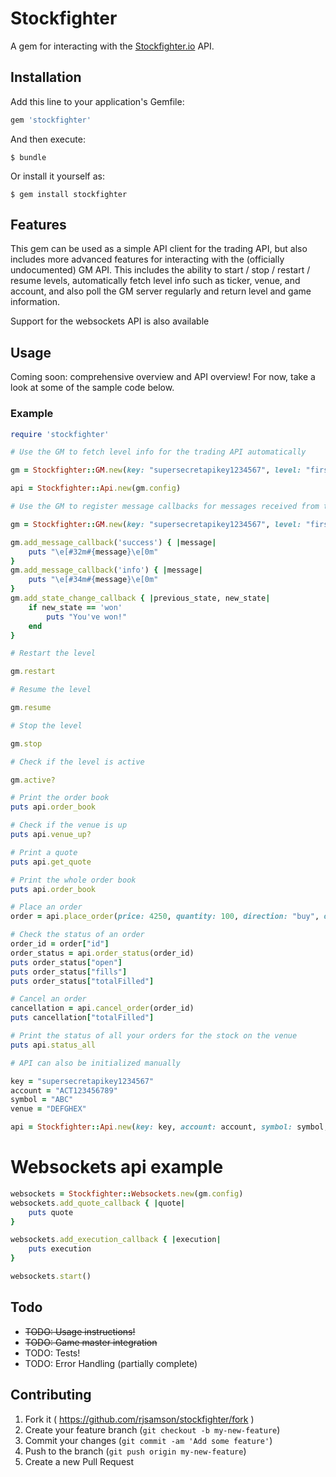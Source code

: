 # Stockfighter

A gem for interacting with the [Stockfighter.io](https://www.stockfighter.io) API.

## Installation

Add this line to your application's Gemfile:

```ruby
gem 'stockfighter'
```

And then execute:

    $ bundle

Or install it yourself as:

    $ gem install stockfighter

## Features

This gem can be used as a simple API client for the trading API, but also
includes more advanced features for interacting with the (officially undocumented)
GM API. This includes the ability to start / stop / restart / resume levels,
automatically fetch level info such as ticker, venue, and account, and also poll
the GM server regularly and return level and game information.

Support for the websockets API is also available

## Usage

Coming soon: comprehensive overview and API overview! For now, take a look at
some of the sample code below.

### Example
```ruby
require 'stockfighter'

# Use the GM to fetch level info for the trading API automatically

gm = Stockfighter::GM.new(key: "supersecretapikey1234567", level: "first_steps")

api = Stockfighter::Api.new(gm.config)

# Use the GM to register message callbacks for messages received from the GM. The GM needs to be initialized with polling: true to set up polling of the GM and enable callbacks.

gm = Stockfighter::GM.new(key: "supersecretapikey1234567", level: "first_steps", polling: true)

gm.add_message_callback('success') { |message|
	puts "\e[#32m#{message}\e[0m"
}
gm.add_message_callback('info') { |message|
	puts "\e[#34m#{message}\e[0m"
}
gm.add_state_change_callback { |previous_state, new_state|
	if new_state == 'won'
		puts "You've won!"
	end
}

# Restart the level

gm.restart

# Resume the level

gm.resume

# Stop the level

gm.stop

# Check if the level is active

gm.active?

# Print the order book
puts api.order_book

# Check if the venue is up
puts api.venue_up?

# Print a quote
puts api.get_quote

# Print the whole order book
puts api.order_book

# Place an order
order = api.place_order(price: 4250, quantity: 100, direction: "buy", order_type: "limit")

# Check the status of an order
order_id = order["id"]
order_status = api.order_status(order_id)
puts order_status["open"]
puts order_status["fills"]
puts order_status["totalFilled"]

# Cancel an order
cancellation = api.cancel_order(order_id)
puts cancellation["totalFilled"]

# Print the status of all your orders for the stock on the venue
puts api.status_all

# API can also be initialized manually

key = "supersecretapikey1234567"
account = "ACT123456789"
symbol = "ABC"
venue = "DEFGHEX"

api = Stockfighter::Api.new(key: key, account: account, symbol: symbol, venue: venue)

```

# Websockets api example

```ruby
websockets = Stockfighter::Websockets.new(gm.config)
websockets.add_quote_callback { |quote|
	puts quote
}

websockets.add_execution_callback { |execution|
	puts execution
}

websockets.start()
```

## Todo

* ~~TODO: Usage instructions!~~
* ~~TODO: Game master integration~~
* TODO: Tests!
* TODO: Error Handling (partially complete)

## Contributing

1. Fork it ( https://github.com/rjsamson/stockfighter/fork )
2. Create your feature branch (`git checkout -b my-new-feature`)
3. Commit your changes (`git commit -am 'Add some feature'`)
4. Push to the branch (`git push origin my-new-feature`)
5. Create a new Pull Request
